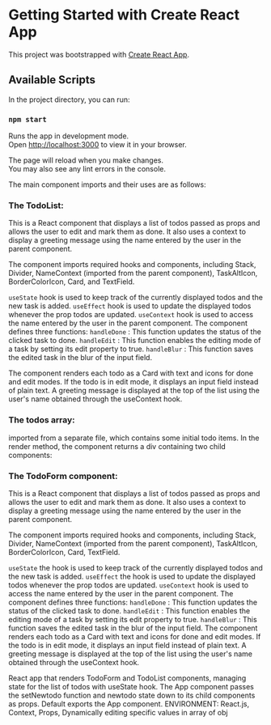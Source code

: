 # Getting Started with Create React App

This project was bootstrapped with [Create React App](https://github.com/facebook/create-react-app).

## Available Scripts

In the project directory, you can run:

### `npm start`

Runs the app in development mode.\
Open [http://localhost:3000](http://localhost:3000) to view it in your browser.

The page will reload when you make changes.\
You may also see any lint errors in the console.

The main component imports and their uses are as follows:

### The TodoList:
This is a React component that displays a list of todos passed as props and allows the user to edit and mark them as done. It also uses a context to display a greeting message using the name entered by the user in the parent component.

The component imports required hooks and components, including Stack, Divider, NameContext (imported from the parent component), TaskAltIcon, BorderColorIcon, Card, and TextField.

`useState`
hook is used to keep track of the currently displayed todos and the new task is added.
`useEffect`
hook is used to update the displayed todos whenever the prop todos are updated.
`useContext`
hook is used to access the name entered by the user in the parent component.
The component defines three functions:
`handleDone`
: This function updates the status of the clicked task to done.
`handleEdit`
: This function enables the editing mode of a task by setting its edit property to true.
`handleBlur`
: This function saves the edited task in the blur of the input field.

The component renders each todo as a Card with text and icons for done and edit modes. If the todo is in edit mode, it displays an input field instead of plain text.
A greeting message is displayed at the top of the list using the user's name obtained through the useContext hook.

### The todos array:
imported from a separate file, which contains some initial todo items.
In the render method, the component returns a div containing two child components:

### The TodoForm component:
This is a React component that displays a list of todos passed as props and allows the user to edit and mark them as done. It also uses a context to display a greeting message using the name entered by the user in the parent component.

The component imports required hooks and components, including Stack, Divider, NameContext (imported from the parent component), TaskAltIcon, BorderColorIcon, Card, TextField.

`useState`
the hook is used to keep track of the currently displayed todos and the new task is added.
`useEffect`
the hook is used to update the displayed todos whenever the prop todos are updated.
`useContext`
hook is used to access the name entered by the user in the parent component.
The component defines three functions:
`handleDone`
: This function updates the status of the clicked task to done.
`handleEdit`
: This function enables the editing mode of a task by setting its edit property to true.
`handleBlur`
: This function saves the edited task in the blur of the input field.
The component renders each todo as a Card with text and icons for done and edit modes. If the todo is in edit mode, it displays an input field instead of plain text.
A greeting message is displayed at the top of the list using the user's name obtained through the useContext hook.


React app that renders TodoForm and TodoList components, managing state for the list of todos with useState hook. The App component passes the setNewtodo function and newtodo state down to its child components as props. Default exports the App component. ENVIRONMENT: React.js, Context, Props, Dynamically editing specific values in array of obj